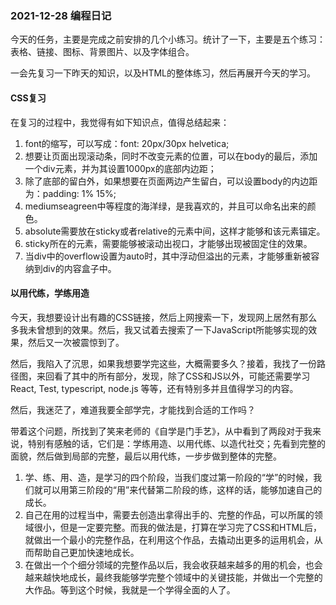 ### 2021-12-28 编程日记

今天的任务，主要是完成之前安排的几个小练习。统计了一下，主要是五个练习：表格、链接、图标、背景图片、以及字体组合。

一会先复习一下昨天的知识，以及HTML的整体练习，然后再展开今天的学习。

#### CSS复习

在复习的过程中，我觉得有如下知识点，值得总结起来：

1. font的缩写，可以写成：font: 20px/30px helvetica;
2. 想要让页面出现滚动条，同时不改变元素的位置，可以在body的最后，添加一个div元素，并为其设置1000px的底部内边距；
3. 除了底部的留白外，如果想要在页面两边产生留白，可以设置body的内边距为：padding: 1% 15%;
4. mediumseagreen中等程度的海洋绿，是我喜欢的，并且可以命名出来的颜色。
5. absolute需要放在sticky或者relative的元素中间，这样才能够和该元素锚定。
6. sticky所在的元素，需要能够被滚动出视口，才能够出现被固定住的效果。
7. 当div中的overflow设置为auto时，其中浮动但溢出的元素，才能够重新被容纳到div的内容盒子中。

#### 以用代练，学练用造

今天，我想要设计出有趣的CSS链接，然后上网搜索一下，发现网上居然有那么多我未曾想到的效果。然后，我又试着去搜索了一下JavaScript所能够实现的效果，然后又一次被震惊到了。

然后，我陷入了沉思，如果我想要学完这些，大概需要多久？接着，我找了一份路径图，来回看了其中的所有部分，发现，除了CSS和JS以外，可能还需要学习React, Test, typescript, node.js 等等，还有特别多并且值得学习的内容。

然后，我迷茫了，难道我要全部学完，才能找到合适的工作吗？

带着这个问题，所找到了笑来老师的《自学是门手艺》，从中看到了两段对于我来说，特别有感触的话，它们是：学练用造、以用代练、以造代社交；先看到完整的面貌，然后做到局部的完整，最后以用代练，一步步做到整体的完整。

1. 学、练、用、造，是学习的四个阶段，当我们度过第一阶段的“学”的时候，我们就可以用第三阶段的“用”来代替第二阶段的练，这样的话，能够加速自己的成长。
2. 自己在用的过程当中，需要去创造出拿得出手的、完整的作品，可以所属的领域很小，但是一定要完整。而我的做法是，打算在学习完了CSS和HTML后，就做出一个最小的完整作品，在利用这个作品，去撬动出更多的运用机会，从而帮助自己更加快速地成长。
3. 在做出一个个细分领域的完整作品以后，我会收获越来越多的用的机会，也会越来越快地成长，最终我能够学完整个领域中的关键技能，并做出一个完整的大作品。等到这个时候，我就是一个学得全面的人了。